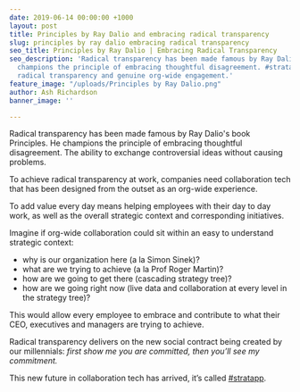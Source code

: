```yaml
---
date: 2019-06-14 00:00:00 +1000
layout: post
title: Principles by Ray Dalio and embracing radical transparency
slug: principles by ray dalio embracing radical transparency
seo_title: Principles by Ray Dalio | Embracing Radical Transparency
seo_description: 'Radical transparency has been made famous by Ray Dalio''s book Principles.  He
  champions the principle of embracing thoughtful disagreement. #stratapp delivers
  radical transparency and genuine org-wide engagement.'
feature_image: "/uploads/Principles by Ray Dalio.png"
author: Ash Richardson
banner_image: ''

---
```

Radical transparency has been made famous by Ray Dalio's book Principles.  He champions the principle of embracing thoughtful disagreement. The ability to exchange controversial ideas without causing problems.

To achieve radical transparency at work, companies need collaboration tech that has been designed from the outset as an org-wide experience.

To add value every day means helping employees with their day to day work, as well as the overall strategic context and corresponding initiatives.

Imagine if org-wide collaboration could sit within an easy to understand strategic context:

* why is our organization here (a la Simon Sinek)?
* what are we trying to achieve (a la Prof Roger Martin)?
* how are we going to get there (cascading strategy tree)?
* how are we going right now (live data and collaboration at every level in the strategy tree)?

This would allow every employee to embrace and contribute to what their CEO, executives and managers are trying to achieve.

Radical transparency delivers on the new social contract being created by our millennials: _first show me you are committed, then you’ll see my commitment._

This new future in collaboration tech has arrived, it’s called [#stratapp](https://stratapp.ai "#stratapp").